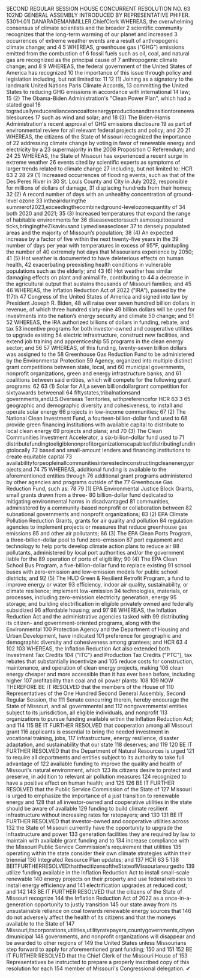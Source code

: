 SECOND REGULAR SESSION
HOUSE CONCURRENT
RESOLUTION NO. 63
102ND GENERAL ASSEMBLY
INTRODUCED BY REPRESENTATIVE PHIFER.
5301H.01I DANARADEMANMILLER,ChiefClerk
WHEREAS, the overwhelming consensus of climate scientists and the broader
2 scientific community recognizes that the long-term warming of our planet and increased
3 occurrences of extreme weather events are a result of anthropogenic climate change; and
4
5 WHEREAS, greenhouse gas ("GHG") emissions emitted from the combustion of
6 fossil fuels such as oil, coal, and natural gas are recognized as the principal cause of
7 anthropogenic climate change; and
8
9 WHEREAS, the federal government of the United States of America has recognized
10 the importance of this issue through policy and legislation including, but not limited to:
11
12 (1) Joining as a signatory to the landmark United Nations Paris Climate Accords,
13 committing the United States to reducing GHG emissions in accordance with international
14 law;
15 (2) The Obama-Biden Administration's "Clean Power Plan", which had a stated goal
16 tograduallyreducerelianceoncoalforenergyproductionandtransitiontorenewablesources
17 such as wind and solar; and
18 (3) The Biden-Harris Administration's recent approval of GHG emissions disclosure
19 as part of environmental review for all relevant federal projects and policy; and
20
21 WHEREAS, the citizens of the State of Missouri recognized the importance of
22 addressing climate change by voting in favor of renewable energy and electricity by a
23 supermajority in the 2008 Proposition C Referendum; and
24
25 WHEREAS, the State of Missouri has experienced a recent surge in extreme weather
26 events cited by scientific experts as symptoms of larger trends related to climate change
27 including, but not limited to:
HCR 63 2
28
29 (1) Increased occurrences of flooding events, such as that of the Des Peres River in
30 St. Louis County and City in July 2022, responsible for millions of dollars of damage,
31 displacing hundreds from their homes;
32 (2) A record number of days with an unhealthy concentration of ground-level ozone
33 intheairduringthe summerof2023,exceedingthecombinedground-levelozonequantity of
34 both 2020 and 2021;
35 (3) Increased temperatures that expand the range of habitable environments for
36 diseasevectorssuch asmosquitoesand ticks,bringingtheZikavirusand Lymediseasecloser
37 to densely populated areas and the majority of Missouri’s population;
38 (4) An expected increase by a factor of five within the next twenty-five years in the
39 number of days per year with temperatures in excess of 95°F, quintupling the number of
40 extremely hot days that Missourians experience by 2050;
41 (5) Hot weather is documented to have deleterious effects on human health,
42 exacerbating preexisting health conditions in vulnerable populations such as the elderly; and
43 (6) Hot weather has similar damaging effects on plant and animallife, contributing to
44 a decrease in the agricultural output that sustains thousands of Missouri families; and
45
46 WHEREAS, the Inflation Reduction Act of 2022 ("IRA"), passed by the 117th
47 Congress of the United States of America and signed into law by President Joseph R. Biden,
48 will raise over seven hundred billion dollars in revenue, of which three hundred sixty-nine
49 billion dollars will be used for investments into the nation’s energy security and climate
50 change; and
51
52 WHEREAS, the IRA authorized billions of dollars in funding, rebate, and tax
53 incentive programs for both investor-owned and cooperative utilities to upgrade existing
54 electric infrastructure, construct new facilities, and extend job training and apprenticeship
55 programs in the clean energy sector; and
56
57 WHEREAS, of this funding, twenty-seven billion dollars was assigned to the
58 Greenhouse Gas Reduction Fund to be administered by the Environmental Protection
59 Agency, organized into multiple distinct grant competitions between state, local, and
60 municipal governments, nonprofit organizations, green and energy infrastructure banks, and
61 coalitions between said entities, which will compete for the following grant programs:
62
63 (1) Solar for All,a seven billiondollargrant competition for sixtyawards betweenall
64 fiftystates,tribalnationsand governments,andU.S.Overseas Territories, withpreferencefor
HCR 63 3
65 geographic and demographic diversity and cohesiveness, to install and operate solar energy
66 projects in low-income communities;
67 (2) The National Clean Investment Fund, a fourteen-billion-dollar fund used to
68 provide green financing institutions with available capital to distribute to local clean energy
69 projects and plans; and
70 (3) The Clean Communities Investment Accelerator, a six-billion-dollar fund used to
71 distributefundingtoeligiblenonprofitorganizationscapableofdistributingfundingtolocally
72 based and small-amount lenders and financing institutions to create equitable capital
73 availabilityforpeopleinallcommunitiesinterestedinconstructingcleanenergyprojects;and
74
75 WHEREAS, additional funding is available to the aforementioned entities through
76 additional grant programs administered by other agencies and programs outside of the
77 Greenhouse Gas Reduction Fund, such as:
78
79 (1) EPA Environmental Justice Block Grants, small grants drawn from a three-
80 billion-dollar fund dedicated to mitigating environmental harms in disadvantaged
81 communities, administered by a community-based nonprofit or collaboration between
82 subnational governments and nonprofit organizations;
83 (2) EPA Climate Pollution Reduction Grants, grants for air quality and pollution
84 regulation agencies to implement projects or measures that reduce greenhouse gas emissions
85 and other air pollutants;
86 (3) The EPA Clean Ports Program, a three-billion-dollar pool to fund zero-emission
87 port equipment and technology to help ports develop climate action plans to reduce air
88 pollutants, administered by local port authorities and/or the government liable for the
89 operation of ports of eligibility;
90 (4) The EPA Clean School Bus Program, a five-billion-dollar fund to replace existing
91 school buses with zero-emission and low-emission models for public school districts; and
92 (5) The HUD Green & Resilient Retrofit Program, a fund to improve energy or water
93 efficiency, indoor air quality, sustainability, or climate resilience; implement low-emission
94 technologies, materials, or processes, including zero-emission electricity generation; energy
95 storage; and building electrification in eligible privately owned and federally subsidized
96 affordable housing; and
97
98 WHEREAS, the Inflation Reduction Act and the administrative agencies tasked with
99 distributing its citizen- and government-oriented programs, along with the Environmental
100 Protection Agency and the Department of Housing and Urban Development, have indicated
101 preference for geographic and demographic diversity and cohesiveness among grantees; and
HCR 63 4
102
103 WHEREAS, the Inflation Reduction Act also extended both Investment Tax Credits
104 ("ITC") and Production Tax Credits ("PTC"), tax rebates that substantially incentivize and
105 reduce costs for construction, maintenance, and operation of clean energy projects, making
106 clean energy cheaper and more accessible than it has ever been before, including higher
107 profitability than coal and oil power plants:
108
109 NOW THEREFORE BE IT RESOLVED that the members of the House of
110 Representatives of the One Hundred Second General Assembly, Second Regular Session, the
111 Senate concurring therein, hereby encourage the State of Missouri, and all governmental and
112 nongovernmental entities subject to its jurisdiction, all eligible individuals, and nonprofit
113 organizations to pursue funding available within the Inflation Reduction Act; and
114
115 BE IT FURTHER RESOLVED that cooperation among all Missouri grant
116 applicants is essential to bring the needed investment in vocational training, jobs,
117 infrastructure, energy resilience, disaster adaptation, and sustainability that our state
118 deserves; and
119
120 BE IT FURTHER RESOLVED that the Department of Natural Resources is urged
121 to require all departments and entities subject to its authority to take full advantage of
122 available funding to improve the quality and health of Missouri's natural environment, which
123 its citizens desire to protect and preserve, in addition to relevant air pollution measures
124 recognized to have a positive effect on human health; and
125
126 BE IT FURTHER RESOLVED that the Public Service Commission of the State of
127 Missouri is urged to emphasize the importance of a just transition to renewable energy and
128 that all investor-owned and cooperative utilities in the state should be aware of available
129 funding to build climate resilient infrastructure without increasing rates for ratepayers; and
130
131 BE IT FURTHER RESOLVED that investor-owned and cooperative utilities across
132 the State of Missouri currently have the opportunity to upgrade the infrastructure and power
133 generation facilities they are required by law to maintain with available grant funding and to
134 increase compliance with the Missouri Public Service Commission's requirement that utilities
135 operating within the state consider their own climate strategies within their triennial
136 Integrated Resource Plan updates; and
137
HCR 63 5
138 BEITFURTHERRESOLVEDthatthecitizensoftheStateofMissouriareurgedto
139 utilize funding available in the Inflation Reduction Act to install small-scale renewable
140 energy projects on their property and use federal rebates to install energy efficiency and
141 electrification upgrades at reduced cost; and
142
143 BE IT FURTHER RESOLVED that the citizens of the State of Missouri recognize
144 the Inflation Reduction Act of 2022 as a once-in-a-generation opportunity to justly transition
145 our state away from its unsustainable reliance on coal towards renewable energy sources that
146 do not adversely affect the health of its citizens and that the moneys available to the State of
147 Missouri,itscorporations,utilities,utilityratepayers,countygovernments,cityandmunicipal
148 governments, and nonprofit organizations will disappear and be awarded to other regions of
149 the United States unless Missourians step forward to apply for aforementioned grant funding;
150 and
151
152 BE IT FURTHER RESOLVED that the Chief Clerk of the Missouri House of
153 Representatives be instructed to prepare a properly inscribed copy of this resolution for each
154 member of Missouri's Congressional delegation.
✔